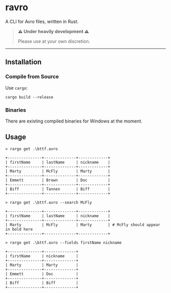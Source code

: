 # ravro

A CLI for Avro files, written in Rust.

> **⚠ Under heavily development ⚠**
>
> Please use at your own discretion.

---

## Installation

### Compile from Source

Use `cargo`:

```
cargo build --release
```

### Binaries

There are existing compiled binaries for Windows at the moment.

## Usage

```shell
> rargo get .\bttf.avro

+---------------+--------------+-------------+
| firstName     | lastName     | nickname    |
+---------------+--------------+-------------+
| Marty         | McFly        | Marty       |
+---------------+--------------+-------------+
| Emmett        | Brown        | Doc         |
+---------------+--------------+-------------+
| Biff          | Tannen       | Biff        |
+---------------+--------------+-------------+

> rargo get .\bttf.avro --search McFly

+---------------+--------------+-------------+
| firstName     | lastName     | nickname    |
+---------------+--------------+-------------+
| Marty         | McFly        | Marty       | # McFly should appear in bold here
+---------------+--------------+-------------+

> rargo get .\bttf.avro --fields firstName nickname

+---------------+--------------+
| firstName     | nickname     |
+---------------+--------------+
| Marty         | Marty        |
+---------------+--------------+
| Emmett        | Doc          |
+---------------+--------------+
| Biff          | Biff         |
+---------------+--------------+
```